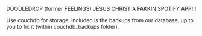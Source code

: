 DOODLEDROP (former FEELINGS)
JESUS CHRIST A FAKKIN SPOTIFY APP!!!


Use couchdb for storage, included is the backups from our database, up to you to fix it (within couchdb_backups folder).